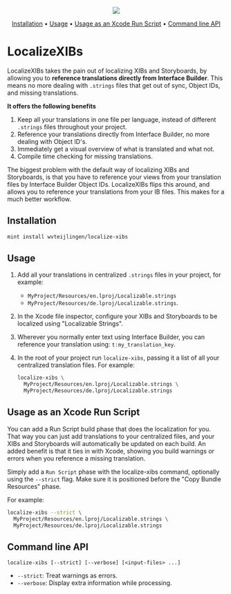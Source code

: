 <p align="center">
  <a href="https://codecov.io/gh/wvteijlingen/localize-xibs">
    <img src="https://codecov.io/gh/wvteijlingen/localize-xibs/branch/master/graph/badge.svg" />
  </a>
</p>
<p align="center">
    <a href="#installation">Installation</a>
  • <a href="#usage">Usage</a>
  • <a href="#usage-as-an-xcode-run-script">Usage as an Xcode Run Script</a>
  • <a href="#command-line-api">Command line API</a>
</p>

# LocalizeXIBs

LocalizeXIBs takes the pain out of localizing XIBs and Storyboards, by allowing you to **reference translations directly from Interface Builder**. This means no more dealing with `.strings` files that get out of sync, Object IDs, and missing translations.

**It offers the following benefits**

1. Keep all your translations in one file per language, instead of different `.strings` files throughout your project.
1. Reference your translations directly from Interface Builder, no more dealing with Object ID's.
1. Immediately get a visual overview of what is translated and what not.
1. Compile time checking for missing translations.

The biggest problem with the default way of localizing XIBs and Storyboards, is that you have to reference your views from your translation files by Interface Builder Object IDs. LocalizeXIBs flips this around, and allows you to reference your translations from your IB files. This makes for a much better workflow.

## Installation

```bash
mint install wvteijlingen/localize-xibs
```

## Usage

1. Add all your translations in centralized `.strings` files in your project, for example:
   - `MyProject/Resources/en.lproj/Localizable.strings`
   - `MyProject/Resources/de.lproj/Localizable.strings`.
1. In the Xcode file inspector, configure your XIBs and Storyboards to be localized using "Localizable Strings".
1. Wherever you normally enter text using Interface Builder, you can reference your translation using:
   `t:my_translation_key`.
1. In the root of your project run `localize-xibs`, passing it a list of all your centralized translation files. For example:

   ```bash
   localize-xibs \
     MyProject/Resources/en.lproj/Localizable.strings \
     MyProject/Resources/de.lproj/Localizable.strings
   ```

## Usage as an Xcode Run Script

You can add a Run Script build phase that does the localization for you. That way you can just add translations to your centralized files, and your XIBs and Storyboards will automatically be updated on each build. An added benefit is that it ties in with Xcode, showing you build warnings or errors when you reference a missing translation.

Simply add a `Run Script` phase with the localize-xibs command, optionally using the `--strict` flag. Make sure it is positioned before the "Copy Bundle Resources" phase.

For example:

```bash
localize-xibs --strict \
  MyProject/Resources/en.lproj/Localizable.strings \
  MyProject/Resources/de.lproj/Localizable.strings
```

## Command line API

```
localize-xibs [--strict] [--verbose] [<input-files> ...]
```

- `--strict`: Treat warnings as errors.
- `--verbose`: Display extra information while processing.
